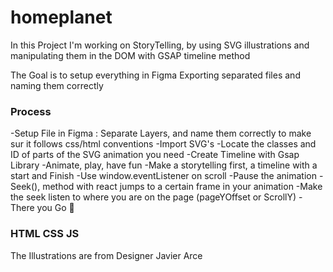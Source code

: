 # homeplanet

In this Project I'm working on StoryTelling, by using SVG illustrations and manipulating them in the DOM with GSAP timeline method

The Goal is to setup everything in Figma
Exporting separated files and naming them correctly

### Process
-Setup File in Figma : Separate Layers, and name them correctly to make sur it follows css/html conventions
-Import SVG's 
-Locate the classes and ID of parts of the SVG animation you need
-Create Timeline with Gsap Library
-Animate, play, have fun
-Make a storytelling first, a timeline with a start and Finish
-Use window.eventListener on scroll
-Pause the animation
-Seek(), method with react jumps to a certain frame in your animation
-Make the seek listen to where you are on the page (pageYOffset or ScrollY)
-There you Go 🍎 

### HTML CSS JS

The Illustrations are from Designer Javier Arce
